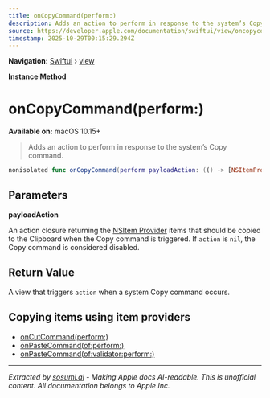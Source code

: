 ```yaml
---
title: onCopyCommand(perform:)
description: Adds an action to perform in response to the system’s Copy command.
source: https://developer.apple.com/documentation/swiftui/view/oncopycommand(perform:)
timestamp: 2025-10-29T00:15:29.294Z
---
```


**Navigation:** [Swiftui](/documentation/swiftui) › [view](/documentation/swiftui/view)

**Instance Method**

# onCopyCommand(perform:)

**Available on:** macOS 10.15+

> Adds an action to perform in response to the system’s Copy command.

```swift
nonisolated func onCopyCommand(perform payloadAction: (() -> [NSItemProvider])?) -> some View
```

## Parameters

**payloadAction**

An action closure returning the [NSItem Provider](/documentation/Foundation/NSItemProvider) items that should be copied to the Clipboard when the Copy command is triggered. If `action` is `nil`, the Copy command is considered disabled.



## Return Value

A view that triggers `action` when a system Copy command occurs.

## Copying items using item providers

- [onCutCommand(perform:)](/documentation/swiftui/view/oncutcommand(perform:))
- [onPasteCommand(of:perform:)](/documentation/swiftui/view/onpastecommand(of:perform:))
- [onPasteCommand(of:validator:perform:)](/documentation/swiftui/view/onpastecommand(of:validator:perform:))

---

*Extracted by [sosumi.ai](https://sosumi.ai) - Making Apple docs AI-readable.*
*This is unofficial content. All documentation belongs to Apple Inc.*
